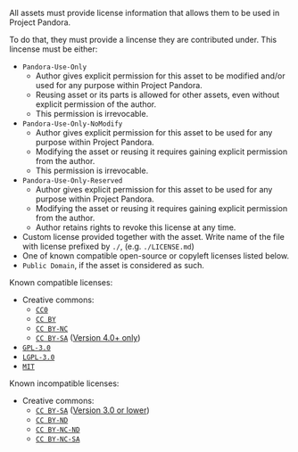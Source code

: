 All assets must provide license information that allows them to be used in Project Pandora.

To do that, they must provide a lincense they are contributed under. This lincense must be either:
- `Pandora-Use-Only`
  - Author gives explicit permission for this asset to be modified and/or used for any purpose within Project Pandora.
  - Reusing asset or its parts is allowed for other assets, even without explicit permission of the author.
  - This permission is irrevocable.
- `Pandora-Use-Only-NoModify`
  - Author gives explicit permission for this asset to be used for any purpose within Project Pandora.
  - Modifying the asset or reusing it requires gaining explicit permission from the author.
  - This permission is irrevocable.
- `Pandora-Use-Only-Reserved`
  - Author gives explicit permission for this asset to be used for any purpose within Project Pandora.
  - Modifying the asset or reusing it requires gaining explicit permission from the author.
  - Author retains rights to revoke this license at any time.
- Custom license provided together with the asset. Write name of the file with license prefixed by `./`, (e.g. `./LICENSE.md`)
- One of known compatible open-source or copyleft licenses listed below.
- `Public Domain`, if the asset is considered as such.

Known compatible licenses:
- Creative commons:
  - [`CC0`](https://creativecommons.org/publicdomain/zero/1.0/)
  - [`CC BY`](https://creativecommons.org/licenses/by/4.0/)
  - [`CC BY-NC`](https://creativecommons.org/licenses/by-nc/4.0)
  - [`CC BY-SA`](https://creativecommons.org/licenses/by-sa/4.0) ([Version 4.0+ only](https://creativecommons.org/share-your-work/licensing-considerations/compatible-licenses))
- [`GPL-3.0`](https://opensource.org/licenses/GPL-3.0)
- [`LGPL-3.0`](https://opensource.org/licenses/LGPL-3.0)
- [`MIT`](https://opensource.org/licenses/MIT)

Known incompatible licenses:
- Creative commons:
  - [`CC BY-SA`](https://creativecommons.org/licenses/by-sa/3.0) ([Version 3.0 or lower](https://creativecommons.org/share-your-work/licensing-considerations/compatible-licenses))
  - [`CC BY-ND`](https://creativecommons.org/licenses/by-nd/4.0)
  - [`CC BY-NC-ND`](https://creativecommons.org/licenses/by-nc-nd/4.0)
  - [`CC BY-NC-SA`](https://creativecommons.org/licenses/by-nc-sa/4.0)
